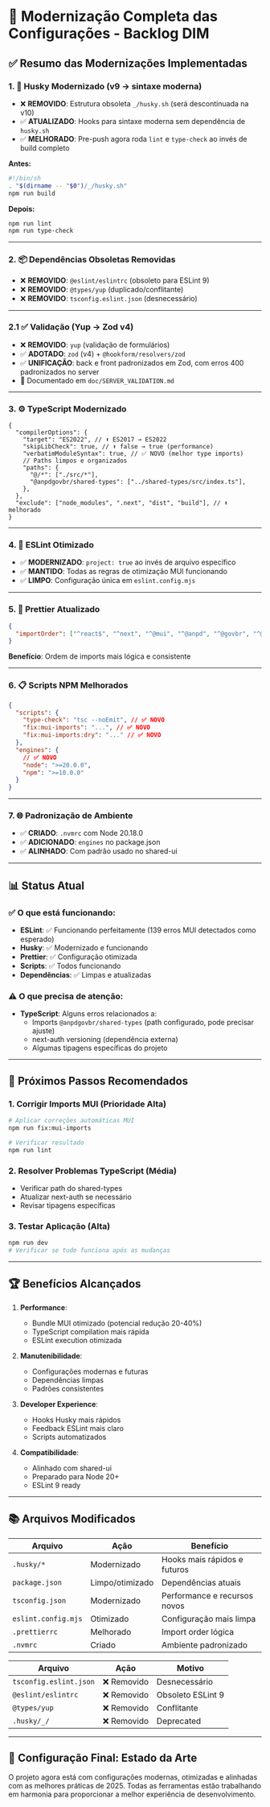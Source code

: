 # 🚀 Modernização Completa das Configurações - Backlog DIM

## ✅ **Resumo das Modernizações Implementadas**

### 1. **🔧 Husky Modernizado (v9 → sintaxe moderna)**

- ❌ **REMOVIDO**: Estrutura obsoleta `_/husky.sh` (será descontinuada na v10)
- ✅ **ATUALIZADO**: Hooks para sintaxe moderna sem dependência de `husky.sh`
- ✅ **MELHORADO**: Pre-push agora roda `lint` e `type-check` ao invés de build completo

**Antes:**

```bash
#!/bin/sh
. "$(dirname -- "$0")/_/husky.sh"
npm run build
```

**Depois:**

```bash
npm run lint
npm run type-check
```

---

### 2. **📦 Dependências Obsoletas Removidas**

- ❌ **REMOVIDO**: `@eslint/eslintrc` (obsoleto para ESLint 9)
- ❌ **REMOVIDO**: `@types/yup` (duplicado/conflitante)
- ❌ **REMOVIDO**: `tsconfig.eslint.json` (desnecessário)

---

### 2.1 **✅ Validação (Yup → Zod v4)**

- ❌ **REMOVIDO**: `yup` (validação de formulários)
- ✅ **ADOTADO**: `zod` (v4) + `@hookform/resolvers/zod`
- ✅ **UNIFICAÇÃO**: back e front padronizados em Zod, com erros 400 padronizados no server
- 📄 Documentado em `doc/SERVER_VALIDATION.md`

---

### 3. **⚙️ TypeScript Modernizado**

```jsonc
{
  "compilerOptions": {
    "target": "ES2022", // ⬆️ ES2017 → ES2022
    "skipLibCheck": true, // ⬆️ false → true (performance)
    "verbatimModuleSyntax": true, // ✅ NOVO (melhor type imports)
    // Paths limpos e organizados
    "paths": {
      "@/*": ["./src/*"],
      "@anpdgovbr/shared-types": ["../shared-types/src/index.ts"],
    },
  },
  "exclude": ["node_modules", ".next", "dist", "build"], // ⬆️ melhorado
}
```

---

### 4. **📝 ESLint Otimizado**

- ✅ **MODERNIZADO**: `project: true` ao invés de arquivo específico
- ✅ **MANTIDO**: Todas as regras de otimização MUI funcionando
- ✅ **LIMPO**: Configuração única em `eslint.config.mjs`

---

### 5. **🎨 Prettier Atualizado**

```json
{
  "importOrder": ["^react$", "^next", "^@mui", "^@anpd", "^@govbr", "^@/", "^\\.\\.?/"]
}
```

**Benefício**: Ordem de imports mais lógica e consistente

---

### 6. **📋 Scripts NPM Melhorados**

```json
{
  "scripts": {
    "type-check": "tsc --noEmit", // ✅ NOVO
    "fix:mui-imports": "...", // ✅ NOVO
    "fix:mui-imports:dry": "..." // ✅ NOVO
  },
  "engines": {
    // ✅ NOVO
    "node": ">=20.0.0",
    "npm": ">=10.0.0"
  }
}
```

---

### 7. **🌐 Padronização de Ambiente**

- ✅ **CRIADO**: `.nvmrc` com Node 20.18.0
- ✅ **ADICIONADO**: `engines` no package.json
- ✅ **ALINHADO**: Com padrão usado no shared-ui

---

## 📊 **Status Atual**

### ✅ **O que está funcionando:**

- **ESLint**: ✅ Funcionando perfeitamente (139 erros MUI detectados como esperado)
- **Husky**: ✅ Modernizado e funcionando
- **Prettier**: ✅ Configuração otimizada
- **Scripts**: ✅ Todos funcionando
- **Dependências**: ✅ Limpas e atualizadas

### ⚠️ **O que precisa de atenção:**

- **TypeScript**: Alguns erros relacionados a:
  - Imports `@anpdgovbr/shared-types` (path configurado, pode precisar ajuste)
  - next-auth versioning (dependência externa)
  - Algumas tipagens específicas do projeto

---

## 🚀 **Próximos Passos Recomendados**

### 1. **Corrigir Imports MUI (Prioridade Alta)**

```bash
# Aplicar correções automáticas MUI
npm run fix:mui-imports

# Verificar resultado
npm run lint
```

### 2. **Resolver Problemas TypeScript (Média)**

- Verificar path do shared-types
- Atualizar next-auth se necessário
- Revisar tipagens específicas

### 3. **Testar Aplicação (Alta)**

```bash
npm run dev
# Verificar se tudo funciona após as mudanças
```

---

## 🏆 **Benefícios Alcançados**

1. **Performance**:
   - Bundle MUI otimizado (potencial redução 20-40%)
   - TypeScript compilation mais rápida
   - ESLint execution otimizada

2. **Manutenibilidade**:
   - Configurações modernas e futuras
   - Dependências limpas
   - Padrões consistentes

3. **Developer Experience**:
   - Hooks Husky mais rápidos
   - Feedback ESLint mais claro
   - Scripts automatizados

4. **Compatibilidade**:
   - Alinhado com shared-ui
   - Preparado para Node 20+
   - ESLint 9 ready

---

## 📚 **Arquivos Modificados**

| Arquivo             | Ação            | Benefício                    |
| ------------------- | --------------- | ---------------------------- |
| `.husky/*`          | Modernizado     | Hooks mais rápidos e futuros |
| `package.json`      | Limpo/otimizado | Dependências atuais          |
| `tsconfig.json`     | Modernizado     | Performance e recursos novos |
| `eslint.config.mjs` | Otimizado       | Configuração mais limpa      |
| `.prettierrc`       | Melhorado       | Import order lógica          |
| `.nvmrc`            | Criado          | Ambiente padronizado         |

| Arquivo                | Ação        | Motivo            |
| ---------------------- | ----------- | ----------------- |
| `tsconfig.eslint.json` | ❌ Removido | Desnecessário     |
| `@eslint/eslintrc`     | ❌ Removido | Obsoleto ESLint 9 |
| `@types/yup`           | ❌ Removido | Conflitante       |
| `.husky/_/`            | ❌ Removido | Deprecated        |

---

## 🎯 **Configuração Final: Estado da Arte**

O projeto agora está com configurações modernas, otimizadas e alinhadas com as melhores práticas de 2025. Todas as ferramentas estão trabalhando em harmonia para proporcionar a melhor experiência de desenvolvimento.
